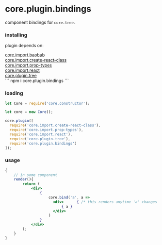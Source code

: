 # core.plugin.bindings

component bindings for `core.tree`.


### installing

plugin depends on:
<div>
  <a href="https://github.com/ido-ofir/core.import.baobab">core.import.baobab</a>
</div>
<div>
  <a href="https://github.com/ido-ofir/core.import.create-react-class">core.import.create-react-class</a>
</div>
<div>
  <a href="https://github.com/ido-ofir/core.import.prop-types">core.import.prop-types</a>
</div>
<div>
  <a href="https://github.com/ido-ofir/core.import.react">core.import.react</a>
</div>
<div>
  <a href="https://github.com/ido-ofir/core.plugin.tree">core.plugin.tree</a>
</div>
```
npm i core.plugin.bindings
```

### loading
```js
let Core = require('core.constructor');

let core = new Core();

core.plugin([
  require('core.import.create-react-class'),
  require('core.import.prop-types'),
  require('core.import.react'),
  require('core.plugin.tree'),
  require('core.plugin.bindings')
]);
```


### usage
```jsx
{
    // in some component
    render(){
        return (
            <div>
                { 
                    core.bind('a', a => 
                      <div>      { /* this renders anytime 'a' changes */ }
                          { a }
                      </div>
                    )
                }
            </div>
        );
    }
}
```
